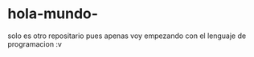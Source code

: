 # hola-mundo-
solo es otro repositario
pues apenas voy empezando con el lenguaje de programacion :v
